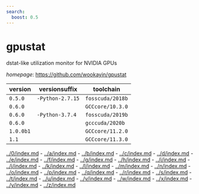 ```yaml
---
search:
  boost: 0.5
---
```

# gpustat

dstat-like utilization monitor for NVIDIA GPUs

*homepage*: <https://github.com/wookayin/gpustat>

version | versionsuffix | toolchain
--------|---------------|----------
``0.5.0`` | ``-Python-2.7.15`` | ``fosscuda/2018b``
``0.6.0`` |  | ``GCCcore/10.3.0``
``0.6.0`` | ``-Python-3.7.4`` | ``fosscuda/2019b``
``0.6.0`` |  | ``gcccuda/2020b``
``1.0.0b1`` |  | ``GCCcore/11.2.0``
``1.1`` |  | ``GCCcore/11.3.0``

[../0/index.md](0) - [../a/index.md](a) - [../b/index.md](b) - [../c/index.md](c) - [../d/index.md](d) - [../e/index.md](e) - [../f/index.md](f) - [../g/index.md](g) - [../h/index.md](h) - [../i/index.md](i) - [../j/index.md](j) - [../k/index.md](k) - [../l/index.md](l) - [../m/index.md](m) - [../n/index.md](n) - [../o/index.md](o) - [../p/index.md](p) - [../q/index.md](q) - [../r/index.md](r) - [../s/index.md](s) - [../t/index.md](t) - [../u/index.md](u) - [../v/index.md](v) - [../w/index.md](w) - [../x/index.md](x) - [../y/index.md](y) - [../z/index.md](z)

